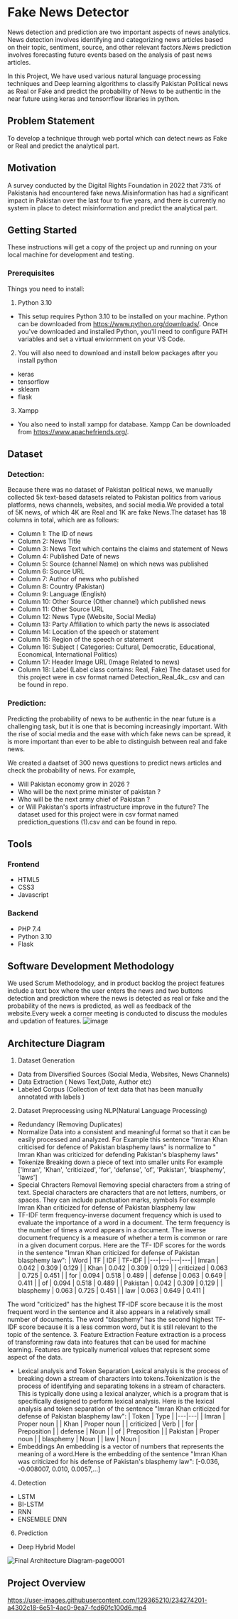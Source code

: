 # Fake News Detector
News detection and prediction are two important aspects of news analytics. News detection involves identifying and categorizing news articles based on their topic, sentiment, source, and other relevant factors.News prediction involves forecasting future events based on the analysis of past news articles.

In this Project, We have used various natural language processing techniques and Deep learning algorithms to classify Pakistan Political news as Real or Fake and predict the probability of News to be authentic in the near future using keras and tensorrflow libraries in python.

## Problem Statement
To develop a technique through web portal which can detect news as Fake or Real and predict the analytical part.
## Motivation
A survey conducted by the Digital Rights Foundation in 2022 that 73% of Pakistanis had encountered fake news.Misinformation has had a significant impact in Pakistan over the last four to five years, and there is currently no system in place to detect misinformation and predict the analytical part.
## Getting Started
These instructions will get a copy of the project up and running on your local machine for development and testing.
### Prerequisites
Things you need to install:

1. Python 3.10
 * This setup requires Python 3.10 to be installed on your machine. Python can be downloaded from https://www.python.org/downloads/. Once you've downloaded and installed Python, you'll need to configure PATH variables and set a virtual enviornment on your VS Code. 
2. You will also need to download and install below packages after you install python 
 * keras
 * tensorflow
 * sklearn
 * flask
3. Xampp
 * You also need to install xampp for database. Xampp Can be downloaded from https://www.apachefriends.org/.
## Dataset
### Detection:
Because there was no dataset of Pakistan political news, we manually collected 5k text-based datasets related to Pakistan politics from various platforms, news channels, websites, and social media.We provided a total of 5K news, of which 4K are Real and 1K are fake News.The dataset has 18 columns in total, which are as follows:
 * Column 1: The ID of news
 * Column 2: News Title
 * Column 3: News Text which contains the claims and statement of News
 * Column 4: Published Date of news
 * Column 5: Source (channel Name) on which news was published
 * Column 6: Source URL
 * Column 7: Author of news who published
 * Column 8: Country (Pakistan)
 * Column 9: Language (English)
 * Column 10: Other Source (Other channel) which published news
 * Column 11: Other Source URL
 * Column 12: News Type (Website, Social Media)
 * Column 13: Party Affiliation to which party the news is associated
 * Column 14: Location of the speech or statement
 * Column 15: Region of the speech or statement
 * Column 16: Subject ( Categories: Cultural, Democratic, Educational, Economical, International Politics)
 * Column 17: Header Image URL (Image Related to news)
 * Column 18: Label (Label class contains: Real, Fake)
The dataset used for this project were in csv format named Detection_Real_4k_.csv and can be found in repo.
### Prediction:
Predicting the probability of news to be authentic in the near future is a challenging task, but it is one that is becoming increasingly important. With the rise of social media and the ease with which fake news can be spread, it is more important than ever to be able to distinguish between real and fake news.

We created a daatset of 300 news questions to predict news articles and check the probability of news. For example, 
 * Will Pakistan economy grow in 2026 ?
 * Who will be the next prime minister of pakistan ? 
 * Who will be the next army chief of Pakistan ?
 * or Will Pakistan's sports infrastructure improve in the future?
The dataset used for this project were in csv format named prediction_questions (1).csv and can be found in repo.

## Tools
### Frontend
 * HTML5
 * CSS3
 * Javascript
### Backend
 * PHP 7.4
 * Python 3.10
 * Flask

 ## Software Development Methodology
 We used Scrum Methodology, and in product backlog the project features include a text box where the user enters the news and two buttons detection and prediction where the news is detected as real or fake and the probability of the news is predicted, as well as feedback of the website.Every week a corner meeting is conducted to discuss the modules and updation of features.
 ![image](https://user-images.githubusercontent.com/129365210/234193820-4b9153ab-b120-413e-98fb-d869ca44eaca.png)

## Architecture Diagram
1. Dataset Generation
  * Data from Diversified Sources (Social Media, Websites, News Channels)
  * Data Extraction ( News Text,Date, Author etc)
  * Labeled Corpus (Collection of text data that has been manually annotated with labels )
2. Dataset Preprocessing using NLP(Natural Language Processing)
  * Redundancy (Removing Duplicates)
  * Normalize 
    Data into a consistent and meaningful format so that it can be easily processed and analyzed. 
    For Example this sentence "Imran Khan criticised for defence of Pakistan blasphemy laws" is normalize to " Imran Khan was criticized for defending           Pakistan's blasphemy laws" 
  * Tokenize 
    Breaking down a piece of text into smaller units
    For example ['Imran', 'Khan', 'criticized', 'for', 'defense', 'of', 'Pakistan', 'blasphemy', 'laws']
  * Special Chracters Removal 
    Removing special characters from a string of text. Special characters are characters that are not letters, numbers, or spaces. They can include               punctuation marks, symbols For example Imran Khan criticized for defense of Pakistan blasphemy law
  * TF-IDF 
    term frequency-inverse document frequency which is used to evaluate the importance of a word in a document. The term frequency is the number of times a       word appears in a document. The inverse document frequency is a measure of whether a term is common or rare in a given document corpus. Here are the TF-     IDF scores for the words in the sentence "Imran Khan criticized for defense of Pakistan blasphemy law":
    | Word | TF | IDF | TF-IDF |
    |---|---|---|---|
    | Imran | 0.042 | 0.309 | 0.129 |
    | Khan | 0.042 | 0.309 | 0.129 |
    | criticized | 0.063 | 0.725 | 0.451 |
    | for | 0.094 | 0.518 | 0.489 |
    | defense | 0.063 | 0.649 | 0.411 |
    | of | 0.094 | 0.518 | 0.489 |
    | Pakistan | 0.042 | 0.309 | 0.129 |
    | blasphemy | 0.063 | 0.725 | 0.451 |
    | law | 0.063 | 0.649 | 0.411 |

The word "criticized" has the highest TF-IDF score because it is the most frequent word in the sentence and it also appears in a relatively small number of documents. The word "blasphemy" has the second highest TF-IDF score because it is a less common word, but it is still relevant to the topic of the sentence.
3. Feature Extraction
Feature extraction is a process of transforming raw data into features that can be used for machine learning. Features are typically numerical values that represent some aspect of the data.
  * Lexical analysis and Token Separation 
    Lexical analysis is the process of breaking down a stream of characters into tokens.Tokenization is the process of identifying and separating tokens in a     stream of characters. This is typically done using a lexical analyzer, which is a program that is specifically designed to perform lexical analysis.
    Here is the lexical analysis and token separation of the sentence "Imran Khan criticized for defense of Pakistan blasphemy law":
    | Token | Type |
    |---|---|
    | Imran | Proper noun |
    | Khan | Proper noun |
    | criticized | Verb |
    | for | Preposition |
    | defense | Noun |
    | of | Preposition |
    | Pakistan | Proper noun |
    | blasphemy | Noun |
    | law | Noun |
  * Embeddings
    An embedding is a vector of numbers that represents the meaning of a word.Here is the embedding of the sentence "Imran Khan was criticized for his           defense of Pakistan's blasphemy law":
    [-0.036, -0.008007, 0.010, 0.0057,...]
4. Detection
  * LSTM
  * BI-LSTM
  * RNN
  * ENSEMBLE DNN
6. Prediction
  * Deep Hybrid Model

![Final Architecture Diagram-page0001](https://user-images.githubusercontent.com/129365210/234273584-e94dfb17-93cf-4673-9b3c-1ad7c272064d.jpg)
## Project Overview
https://user-images.githubusercontent.com/129365210/234274201-a4302c18-6e51-4ac0-9ea7-fcd60fc100d6.mp4




 



 




